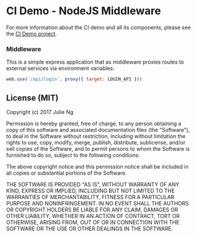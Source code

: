 # CI Demo - NodeJS Middleware

For more information about the CI demo and all its components, please see the [CI Demo project](https://github.com/AllianzDeutschlandAG/cidemo).

### Middleware

This is a simple express application that as middleware proxies routes to external services via environment variables:

```javascript
web.use('/api/login', proxy({ target: LOGIN_API }))
```

## License (MIT)

Copyright (c) 2017 Julie Ng

Permission is hereby granted, free of charge, to any person obtaining a copy of this software and associated documentation files (the "Software"), to deal in the Software without restriction, including without limitation the rights to use, copy, modify, merge, publish, distribute, sublicense, and/or sell copies of the Software, and to permit persons to whom the Software is furnished to do so, subject to the following conditions:

The above copyright notice and this permission notice shall be included in all copies or substantial portions of the Software.

THE SOFTWARE IS PROVIDED "AS IS", WITHOUT WARRANTY OF ANY KIND, EXPRESS OR IMPLIED, INCLUDING BUT NOT LIMITED TO THE WARRANTIES OF MERCHANTABILITY, FITNESS FOR A PARTICULAR PURPOSE AND NONINFRINGEMENT. IN NO EVENT SHALL THE AUTHORS OR COPYRIGHT HOLDERS BE LIABLE FOR ANY CLAIM, DAMAGES OR OTHER LIABILITY, WHETHER IN AN ACTION OF CONTRACT, TORT OR OTHERWISE, ARISING FROM, OUT OF OR IN CONNECTION WITH THE SOFTWARE OR THE USE OR OTHER DEALINGS IN THE SOFTWARE.
